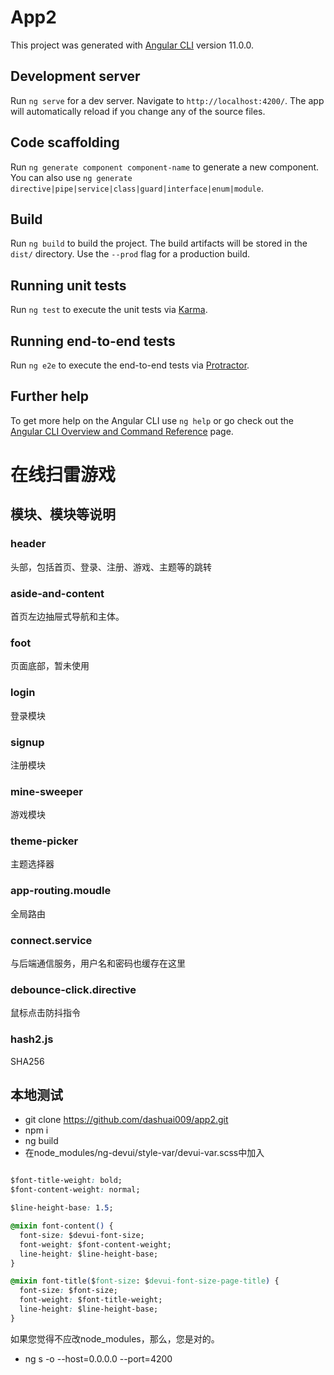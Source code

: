 # App2

This project was generated with [Angular CLI](https://github.com/angular/angular-cli) version 11.0.0.

## Development server

Run `ng serve` for a dev server. Navigate to `http://localhost:4200/`. The app will automatically reload if you change any of the source files.

## Code scaffolding

Run `ng generate component component-name` to generate a new component. You can also use `ng generate directive|pipe|service|class|guard|interface|enum|module`.

## Build

Run `ng build` to build the project. The build artifacts will be stored in the `dist/` directory. Use the `--prod` flag for a production build.

## Running unit tests

Run `ng test` to execute the unit tests via [Karma](https://karma-runner.github.io).

## Running end-to-end tests

Run `ng e2e` to execute the end-to-end tests via [Protractor](http://www.protractortest.org/).

## Further help

To get more help on the Angular CLI use `ng help` or go check out the [Angular CLI Overview and Command Reference](https://angular.io/cli) page.

# 在线扫雷游戏

## 模块、模块等说明

### header

头部，包括首页、登录、注册、游戏、主题等的跳转

### aside-and-content

首页左边抽屉式导航和主体。

### foot

页面底部，暂未使用

### login

登录模块

### signup

注册模块

### mine-sweeper

游戏模块

### theme-picker

主题选择器

### app-routing.moudle

全局路由

### connect.service

与后端通信服务，用户名和密码也缓存在这里

### debounce-click.directive

鼠标点击防抖指令

### hash2.js

SHA256

## 本地测试

- git clone https://github.com/dashuai009/app2.git
- npm i
- ng build
- 在node_modules/ng-devui/style-var/devui-var.scss中加入
```css

$font-title-weight: bold;
$font-content-weight: normal;

$line-height-base: 1.5;

@mixin font-content() {
  font-size: $devui-font-size;
  font-weight: $font-content-weight;
  line-height: $line-height-base;
}

@mixin font-title($font-size: $devui-font-size-page-title) {
  font-size: $font-size;
  font-weight: $font-title-weight;
  line-height: $line-height-base;
}
```
  如果您觉得不应改node_modules，那么，您是对的。

- ng s -o --host=0.0.0.0 --port=4200